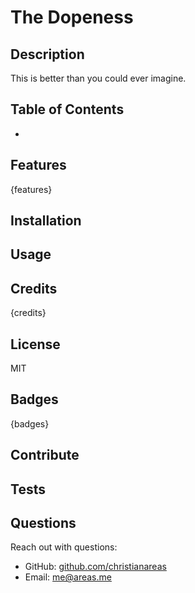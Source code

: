 # The Dopeness

## Description
This is better than you could ever imagine.


## Table of Contents
- []()

## Features
{features}

## Installation


## Usage


## Credits
{credits}

## License
MIT

## Badges
{badges}

## Contribute


## Tests


## Questions
Reach out with questions:

- GitHub: [github.com/christianareas](https://github.com/christianareas)
- Email: [me@areas.me](mailto:me@areas.me)
